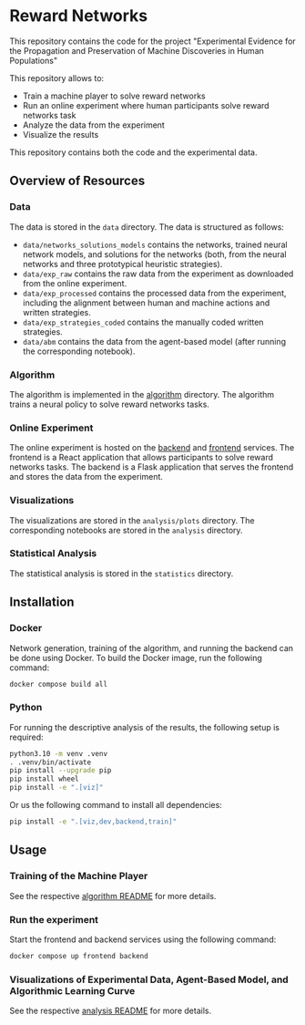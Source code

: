 # Reward Networks

This repository contains the code for the project "Experimental Evidence for the Propagation and Preservation of Machine Discoveries in Human Populations" 

This repository allows to:
- Train a machine player to solve reward networks
- Run an online experiment where human participants solve reward networks task
- Analyze the data from the experiment
- Visualize the results

This repository contains both the code and the experimental data.

## Overview of Resources

### Data

The data is stored in the `data` directory. The data is structured as follows:
- `data/networks_solutions_models` contains the networks, trained neural network models, and solutions for the networks (both, from the neural networks and three prototypical heuristic strategies).
- `data/exp_raw` contains the raw data from the experiment as downloaded from the online experiment.
- `data/exp_processed` contains the processed data from the experiment, including the alignment between human and machine actions and written strategies.
- `data/exp_strategies_coded` contains the manually coded written strategies.
- `data/abm` contains the data from the agent-based model (after running the corresponding notebook).

### Algorithm

The algorithm is implemented in the [algorithm](algorithm) directory. The algorithm trains a neural policy to solve reward networks tasks.

### Online Experiment

The online experiment is hosted on the [backend](backend) and [frontend](frontend) services. The frontend is a React application that allows participants to solve reward networks tasks. The backend is a Flask application that serves the frontend and stores the data from the experiment.

### Visualizations

The visualizations are stored in the `analysis/plots` directory. The corresponding notebooks are stored in the `analysis` directory.

### Statistical Analysis

The statistical analysis is stored in the `statistics` directory.

## Installation

### Docker

Network generation, training of the algorithm, and running the backend can be done using Docker. To build the Docker image, run the following command:

```bash
docker compose build all
```

### Python

For running the descriptive analysis of the results, the following setup is required:

```bash
python3.10 -m venv .venv
. .venv/bin/activate
pip install --upgrade pip
pip install wheel
pip install -e ".[viz]"
```

Or us the following command to install all dependencies:

```bash
pip install -e ".[viz,dev,backend,train]"
```

## Usage

### Training of the Machine Player

See the respective [algorithm README](algorithm/README.md) for more details.

### Run the experiment

Start the frontend and backend services using the following command:

```bash
docker compose up frontend backend
```

### Visualizations of Experimental Data, Agent-Based Model, and Algorithmic Learning Curve

See the respective [analysis README](analysis/README.md) for more details.
